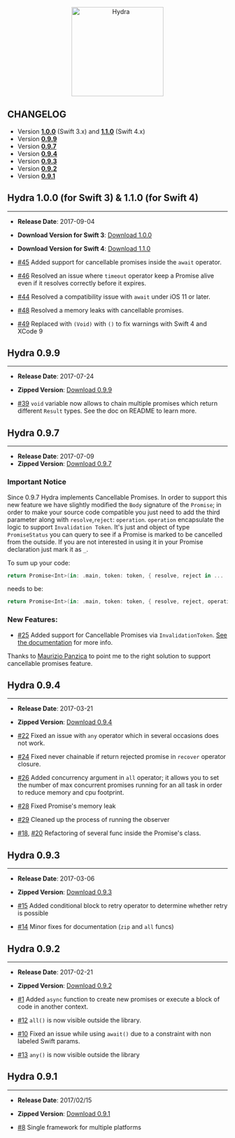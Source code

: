 <p align="center" >
  <img src="https://raw.githubusercontent.com/malcommac/Hydra/develop/hydra-logo.png" width=210px height=204px alt="Hydra" title="Hydra">
</p>

## CHANGELOG

* Version **[1.0.0](#100_110)** (Swift 3.x) and **[1.1.0](#100_110)** (Swift 4.x)
* Version **[0.9.9](#099)**
* Version **[0.9.7](#097)**
* Version **[0.9.4](#094)**
* Version **[0.9.3](#093)**
* Version **[0.9.2](#092)**
* Version **[0.9.1](#091)**

<a name="100_110" />

## Hydra 1.0.0 (for Swift 3) & 1.1.0 (for Swift 4)
---
- **Release Date**: 2017-09-04
- **Download Version for Swift 3**: [Download 1.0.0](https://github.com/malcommac/Hydra/releases/tag/1.0.0)
- **Download Version for Swift 4**: [Download 1.1.0](https://github.com/malcommac/Hydra/releases/tag/1.1.0)

- [#45](https://github.com/malcommac/Hydra/pull/45) Added support for cancellable promises inside the `await` operator.
- [#46](https://github.com/malcommac/Hydra/pull/46) Resolved an issue where `timeout` operator keep a Promise alive even if it resolves correctly before it expires.
- [#44](https://github.com/malcommac/Hydra/pull/44) Resolved a compatibility issue with `await` under iOS 11 or later.
- [#48](https://github.com/malcommac/Hydra/pull/48) Resolved a memory leaks with cancellable promises.
- [#49](https://github.com/malcommac/Hydra/pull/49) Replaced with `(Void)` with `()`  to fix warnings with Swift 4 and XCode 9


<a name="099" />

## Hydra 0.9.9
---
- **Release Date**: 2017-07-24
- **Zipped Version**: [Download 0.9.9](https://github.com/malcommac/Hydra/releases/tag/0.9.9)

- [#39](https://github.com/malcommac/Hydra/pull/39) `void` variable now allows to chain multiple promises which return different `Result` types. See the doc on README to learn more.

<a name="097" />

## Hydra 0.9.7
---
- **Release Date**: 2017-07-09
- **Zipped Version**: [Download 0.9.7](https://github.com/malcommac/Hydra/releases/tag/0.9.7)

### Important Notice

Since 0.9.7 Hydra implements Cancellable Promises. In order to support this new feature we have slightly modified the `Body` signature of the `Promise`; in order to make your source code compatible you just need to add the third parameter along with `resolve`,`reject`: `operation`.
`operation` encapsulate the logic to support `Invalidation Token`. It's just and object of type `PromiseStatus` you can query to see if a Promise is marked to be cancelled from the outside.
If you are not interested in using it in your Promise declaration just mark it as `_`.


To sum up your code:

```swift
return Promise<Int>(in: .main, token: token, { resolve, reject in ...
```

needs to be:

```swift
return Promise<Int>(in: .main, token: token, { resolve, reject, operation in // or resolve, reject, _
```

### New Features:

- [#25](https://github.com/malcommac/Hydra/pull/25) Added support for Cancellable Promises via `InvalidationToken`. [See the documentation](https://github.com/malcommac/Hydra/tree/feature/0.9.7#cancellablepromises) for more info.

Thanks to [Maurizio Panzica](https://www.facebook.com/maurizio.panzica?ref=br_rs) to point me to the right solution to support cancellable promises feature.

<a name="094" />

## Hydra 0.9.4
---
- **Release Date**: 2017-03-21
- **Zipped Version**: [Download 0.9.4](https://github.com/malcommac/Hydra/releases/tag/0.9.4)

- [#22](https://github.com/malcommac/Hydra/pull/22) Fixed an issue with `any` operator which in several occasions does not work.
- [#24](https://github.com/malcommac/Hydra/pull/24) Fixed never chainable if return rejected promise in `recover` operator closure.
- [#26](https://github.com/malcommac/Hydra/pull/26) Added concurrency argument in `all` operator; it allows you to set the number of max concurrent promises running for an all task in order to reduce memory and cpu footprint.
- [#28](https://github.com/malcommac/Hydra/pull/28) Fixed Promise's memory leak
- [#29](https://github.com/malcommac/Hydra/pull/29) Cleaned up the process of running the observer
- [#18](https://github.com/malcommac/Hydra/pull/18), [#20](https://github.com/malcommac/Hydra/pull/20) Refactoring of several func inside the Promise's class.


<a name="093" />

## Hydra 0.9.3
---
- **Release Date**: 2017-03-06
- **Zipped Version**: [Download 0.9.3](https://github.com/malcommac/Hydra/releases/tag/0.9.3)

- [#15](https://github.com/malcommac/Hydra/pull/15) Added conditional block to retry operator to determine whether retry is possible
- [#14](https://github.com/malcommac/Hydra/pull/14) Minor fixes for documentation (`zip` and `all` funcs)

<a name="092" />

## Hydra 0.9.2
---
- **Release Date**: 2017-02-21
- **Zipped Version**: [Download 0.9.2](https://github.com/malcommac/Hydra/releases/tag/0.9.2)

- [#1](https://github.com/malcommac/Hydra/pull/1) Added `async` function to create new promises or execute a block of code in another context.
- [#12](https://github.com/malcommac/Hydra/pull/12) `all()` is now visible outside the library.
- [#10](https://github.com/malcommac/Hydra/pull/10) Fixed an issue while using `await()` due to a constraint with non labeled Swift params.
- [#13](https://github.com/malcommac/Hydra/pull/13) `any()` is now visible outside the library

<a name="091" />

## Hydra 0.9.1
---
- **Release Date**: 2017/02/15
- **Zipped Version**: [Download 0.9.1](https://github.com/malcommac/Hydra/releases/tag/0.9.1)

- [#8](https://github.com/malcommac/Hydra/pull/8) Single framework for multiple platforms
